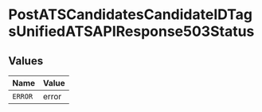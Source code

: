 # PostATSCandidatesCandidateIDTagsUnifiedATSAPIResponse503Status


## Values

| Name    | Value   |
| ------- | ------- |
| `ERROR` | error   |